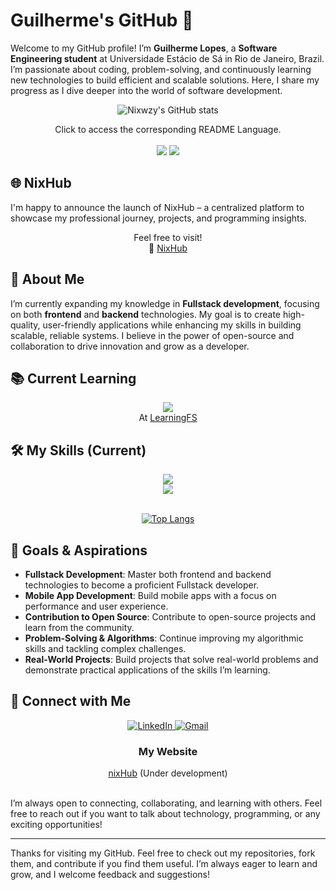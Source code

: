 # Guilherme's GitHub 🔭

Welcome to my GitHub profile! I’m **Guilherme Lopes**, a **Software Engineering student** at Universidade Estácio de Sá in Rio de Janeiro, Brazil. I’m passionate about coding, problem-solving, and continuously learning new technologies to build efficient and scalable solutions. Here, I share my progress as I dive deeper into the world of software development.
<div align="center">


![Nixwzy's GitHub stats](https://github-readme-stats.vercel.app/api?username=Nixwzy&show_icons=true&theme=transparent)

</div>

<p align="center">
    Click to access the corresponding README Language. <br/> <br/>
    <a href="https://github.com/Nixwzy/Nixwzy/blob/main/README_PTBR.md"><img src="https://raw.githubusercontent.com/stevenrskelton/flag-icon/master/png/75/country-4x3/br.png"/></a>
    <a href="https://github.com/Nixwzy/Nixwzy/blob/main/README.md"><img src="https://raw.githubusercontent.com/stevenrskelton/flag-icon/master/png/75/country-4x3/us.png"/></a>
</p>

## 🌐 NixHub
I'm happy to announce the launch of NixHub – a centralized platform to showcase my professional journey, projects, and programming insights. <br>
<div align="center">
    Feel free to visit!<br>
    🔗 <a  href="https://nixhub-portfolio.vercel.app" >NixHub </a>
    
</div>

## 🚀 About Me

I’m currently expanding my knowledge in **Fullstack development**, focusing on both **frontend** and **backend** technologies. My goal is to create high-quality, user-friendly applications while enhancing my skills in building scalable, reliable systems. I believe in the power of open-source and collaboration to drive innovation and grow as a developer.

## 📚 Current Learning

<div align="center">
    <img src="https://skillicons.dev/icons?i=react,nextjs,java,cs,cpp&theme=light" />
</br>
    At <a href="https://github.com/Nixwzy/learningFS" target="_blank">LearningFS</a>
</div>

## 🛠️ My Skills (Current)

<div align="center">
   <img src="https://skillicons.dev/icons?i=java,python,js,typescript,php,tailwind,react,nextjs,cs,cpp&theme=light"/> </br>
    <img src="https://skillicons.dev/icons?i=nodejs,mysql,postgresql,vscode,git,html,css,c&theme=light"/>
</div>

</br> 
<div align="center">
    
[![Top Langs](https://github-readme-stats.vercel.app/api/top-langs/?username=Nixwzy&hide=html,css&layout=donut&langs_count=4)](https://github.com/Nixwzy/github-readme-stats)
</div>

## 🎯 Goals & Aspirations

- **Fullstack Development**: Master both frontend and backend technologies to become a proficient Fullstack developer.
- **Mobile App Development**: Build mobile apps with a focus on performance and user experience.
- **Contribution to Open Source**: Contribute to open-source projects and learn from the community.
- **Problem-Solving & Algorithms**: Continue improving my algorithmic skills and tackling complex challenges.
- **Real-World Projects**: Build projects that solve real-world problems and demonstrate practical applications of the skills I’m learning.

## 🔗 Connect with Me

<div align="center">
  <a href="https://www.linkedin.com/in/glopesgl/" target="_blank">
    <img src="https://img.shields.io/badge/LinkedIn-0077B5?style=for-the-badge&logo=linkedin&logoColor=white" alt="LinkedIn"/>
  </a>
   <a href="mailto:glopesglcontato@gmail.com" target="_blank">
    <img src="https://img.shields.io/badge/Gmail-D14836?style=for-the-badge&logo=gmail&logoColor=white" alt="Gmail"/>
  </a>
</div>

<div align="center">
<h3>My Website</h3>
    
[nixHub](https://nixwzy.github.io/nixHub/) (Under development)
<br/>
<br/>
</div>

I’m always open to connecting, collaborating, and learning with others. Feel free to reach out if you want to talk about technology, programming, or any exciting opportunities! 

---

Thanks for visiting my GitHub. Feel free to check out my repositories, fork them, and contribute if you find them useful. I’m always eager to learn and grow, and I welcome feedback and suggestions!
